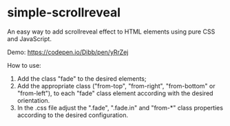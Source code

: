 # simple-scrollreveal
An easy way to add scrollreveal effect to HTML elements using pure CSS and JavaScript.

Demo: https://codepen.io/Dibb/pen/yRrZej


How to use:

1. Add the class "fade" to the desired elements;
2. Add the appropriate class ("from-top", "from-right", "from-bottom" or "from-left"), to each "fade" class element according with the desired orientation.
3. In the .css file adjust the ".fade", ".fade.in" and "from-*" class properties according to the desired configuration.